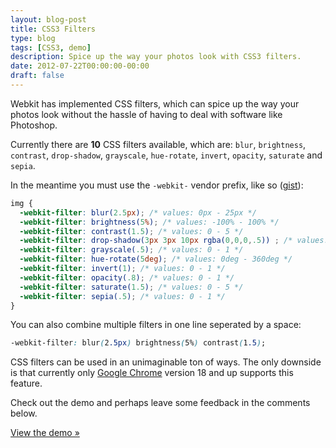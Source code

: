 ```yaml
---
layout: blog-post
title: CSS3 Filters
type: blog
tags: [CSS3, demo]
description: Spice up the way your photos look with CSS3 filters.
date: 2012-07-22T00:00:00-00:00
draft: false
---
```

Webkit has implemented CSS filters, which can spice up the way your photos look without the hassle of having to deal with software like Photoshop.

Currently there are **10** CSS filters available, which are: `blur`, `brightness`, `contrast`, `drop-shadow`, `grayscale`, `hue-rotate`, `invert`, `opacity`, `saturate` and `sepia`.

In the meantime you must use the `-webkit-` vendor prefix, like so ([gist](https://gist.github.com/miguelmota/5333165)):

```css
img {
  -webkit-filter: blur(2.5px); /* values: 0px - 25px */
  -webkit-filter: brightness(5%); /* values: -100% - 100% */
  -webkit-filter: contrast(1.5); /* values: 0 - 5 */
  -webkit-filter: drop-shadow(3px 3px 10px rgba(0,0,0,.5)) ; /* values: x-offset y-offset blur-radius color */
  -webkit-filter: grayscale(.5); /* values: 0 - 1 */
  -webkit-filter: hue-rotate(5deg); /* values: 0deg - 360deg */
  -webkit-filter: invert(1); /* values: 0 - 1 */
  -webkit-filter: opacity(.8); /* values: 0 - 1 */
  -webkit-filter: saturate(1.5); /* values: 0 - 5 */
  -webkit-filter: sepia(.5); /* values: 0 - 1 */
}
````

You can also combine multiple filters in one line seperated by a space:

```css
-webkit-filter: blur(2.5px) brightness(5%) contrast(1.5);
```

CSS filters can be used in an unimaginable ton of ways. The only downside is that currently only [Google Chrome](http://www.google.com/chrome) version 18 and up supports this feature.

Check out the demo and perhaps leave some feedback in the comments below.

[View the demo »](demo)
